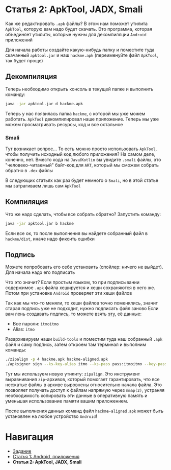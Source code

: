 # Статья 2: ApkTool, JADX, Smali

Как же редактировать `.apk` файлы? В этом нам поможет утилита `ApkTool`, которую вам надо будет скачать. Это программа, которая объединяет утилиты, которые нужны для декомпиляции `Android` приложений

Для начала работы создайте какую-нибудь папку и поместите туда скачанный `apktool.jar` и наш `hackme.apk` (переименуйте файл `ApkTool`, так будет проще)

## Декомпиляция

Теперь необходимо открыть консоль в текущей папке и выполнить команду:
```bash
java -jar apktool.jar d hackme.apk
```

Теперь у нас появилась папка `hackme`, с которой мы уже можем работать. `ApkTool` декомпилировал наше приложение. Теперь мы уже можем просматривать ресурсы, код и все остальное

### Smali

Тут возникает вопрос... То есть можно просто использовать `ApkTool`, чтобы получить исходный код любого приложения?
На самом деле, конечно, нет. Вместо кода на `Java`/`Kotlin` вы увидите `.smali` файлы, это "человеко-читаемый" байт-код для `ART`, который мы сможем собрать обратно в `.dex` файлы

В следующих статьях как раз будет немного о `Smali`, но в этой статье мы затрагиваем лишь сам `ApkTool`

## Компиляция

Что же надо сделать, чтобы все собрать обратно? Запустить команду:
```bash
java -jar apktool.jar b hackme
```

Если все ок, то после выполнения вы найдете собранный файл в `hackme/dist`, иначе надо фиксить ошибки

## Подпись

Можете попробовать его себе установить (спойлер: ничего не выйдет). Для начала надо его подписать

Что это значит?
Если простым языком, то при подписывании содержимое `.apk` файла хешируется и хеши сохраняются в него же. Потом при установке `Android` проверяет эти хеши файлов

Так как мы что-то меняли, то хеши файлов точно поменялись, значит старая подпись уже не подходит, нужно подписать файл заново
Если вам лень создавать подпись, то можете взять [эту](../assets/key.jks), её данные:
- Все пароли: `itmoitmo`
- Alias: `itmo`

Разархивируем наши `build-tools` и поместим туда наш собранный `.apk` файл и саму подпись, затем откроем там терминал и выполним команды:
```bash
./zipalign -p 4 hackme.apk hackme-aligned.apk
./apksigner sign --ks-key-alias itmo --ks-pass pass:itmoitmo --key-pass pass:itmoitmo --ks key.jks hackme-aligned.apk
```

Тут мы используем новую утилиту: `zipalign`. Это инструмент выравнивания `zip`-архивов, который помогает гарантировать, что все несжатые файлы в архиве выровнены относительно начала файла. Это позволяет получать доступ к файлам напрямую через `mmap(2)`, устраняя необходимость копировать эти данные в оперативную память и уменьшая использование памяти вашим приложением.

После выполнения данных команд файл `hackme-aligned.apk` может быть установлен на любое устройство `Android`!

# Навигация

- [Задание](../README.md)
- [Статья 1: Android, приложения](./APPS.md)
- **Статья 2: ApkTool, JADX, Smali**